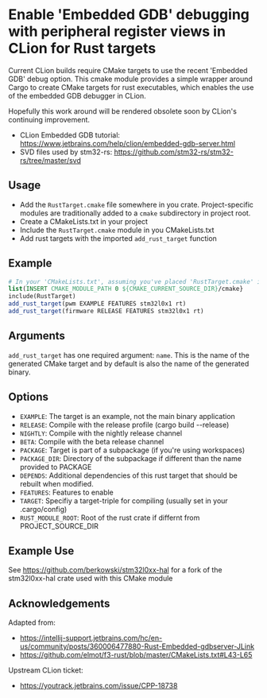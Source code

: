 # Enable 'Embedded GDB' debugging with peripheral register views in CLion for Rust targets

Current CLion builds require CMake targets to use the recent 'Embedded GDB' debug option.
This cmake module provides a simple wrapper around Cargo to create CMake targets for
rust executables, which enables the use of the embedded GDB debugger in CLion.

Hopefully this work around will be rendered obsolete soon by CLion's continuing improvement.

- CLion Embedded GDB tutorial: https://www.jetbrains.com/help/clion/embedded-gdb-server.html
- SVD files used by stm32-rs: https://github.com/stm32-rs/stm32-rs/tree/master/svd

## Usage

- Add the `RustTarget.cmake` file somewhere in you crate.  Project-specific modules are traditionally
  added to a `cmake` subdirectory in project root.
- Create a CMakeLists.txt in your project
- Include the `RustTarget.cmake` module in you CMakeLists.txt
- Add rust targets with the imported `add_rust_target` function


## Example
```cmake
# In your 'CMakeLists.txt', assuming you've placed 'RustTarget.cmake' in a top-level 'cmake' subdir
list(INSERT CMAKE_MODULE_PATH 0 ${CMAKE_CURRENT_SOURCE_DIR}/cmake}
include(RustTarget)
add_rust_target(pwm EXAMPLE FEATURES stm32l0x1 rt)
add_rust_target(firmware RELEASE FEATURES stm32l0x1 rt)
```

## Arguments

`add_rust_target` has one required argument: `name`.  This is the name of the generated CMake target and
by default is also the name of the generated binary.

## Options

- `EXAMPLE`:     The target is an example, not the main binary application
- `RELEASE`:     Compile with the release profile (cargo build --release)
- `NIGHTLY`:     Compile with the nightly release channel
- `BETA`:        Compile with the beta release channel
- `PACKAGE`:     Target is part of a subpackage (if you're using workspaces)
- `PACKAGE_DIR`: Directory of the subpackage if different than the name provided to PACKAGE
- `DEPENDS`:     Additional dependencies of this rust target that should be rebuilt when modified.
- `FEATURES`:    Features to enable
- `TARGET`:      Specifiy a target-triple for compiling (usually set in your .cargo/config)
- `RUST_MODULE_ROOT`:  Root of the rust crate if differnt from PROJECT_SOURCE_DIR

## Example Use
See https://github.com/berkowski/stm32l0xx-hal for a fork of the stm32l0xx-hal crate used with this CMake module

## Acknowledgements

Adapted from:
- https://intellij-support.jetbrains.com/hc/en-us/community/posts/360006477880-Rust-Embedded-gdbserver-JLink
- https://github.com/elmot/f3-rust/blob/master/CMakeLists.txt#L43-L65

Upstream CLion ticket:
- https://youtrack.jetbrains.com/issue/CPP-18738

